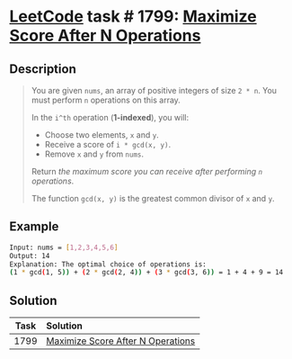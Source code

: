 # [LeetCode][leetcode] task # 1799: [Maximize Score After N Operations][task]

Description
-----------

> You are given `nums`, an array of positive integers of size `2 * n`. You must perform `n` operations on this array.
> 
> In the `i^th` operation (**1-indexed**), you will:
> * Choose two elements, `x` and `y`.
> * Receive a score of `i * gcd(x, y)`.
> * Remove `x` and `y` from `nums`.
>
> Return _the maximum score you can receive after performing `n` operations_.
> 
> The function `gcd(x, y)` is the greatest common divisor of `x` and `y`.

Example
-------

```sh
Input: nums = [1,2,3,4,5,6]
Output: 14
Explanation: The optimal choice of operations is:
(1 * gcd(1, 5)) + (2 * gcd(2, 4)) + (3 * gcd(3, 6)) = 1 + 4 + 9 = 14
```

Solution
--------

| Task | Solution                                      |
|:----:|:----------------------------------------------|
| 1799 | [Maximize Score After N Operations][solution] |


[leetcode]: <http://leetcode.com/>
[task]: <https://leetcode.com/problems/maximize-score-after-n-operations/>
[solution]: <https://github.com/wellaxis/praxis-leetcode/blob/main/src/main/java/com/witalis/praxis/leetcode/task/h18/p1799/option/Practice.java>
